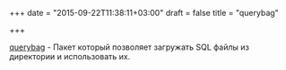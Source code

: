 +++
date = "2015-09-22T11:38:11+03:00"
draft = false
title = "querybag"

+++

<p><a href="https://github.com/Machiel/querybag">querybag</a>&nbsp;- Пакет который позволяет загружать SQL файлы из директории и использовать их.</p>

